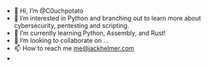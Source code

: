- 👋 Hi, I’m @C0uchpotato
- 👀 I’m interested in Python and branching out to learn more about cybersecurity, pentesting and scripting.
- 🌱 I’m currently learning Python, Assembly, and Rust!
- 💞️ I’m looking to collaborate on ...
- 📫 How to reach me me@jackhelmer.com
- 

<!---
C0uchpotato/C0uchpotato is a ✨ special ✨ repository because its `README.md` (this file) appears on your GitHub profile.
You can click the Preview link to take a look at your changes.
--->
